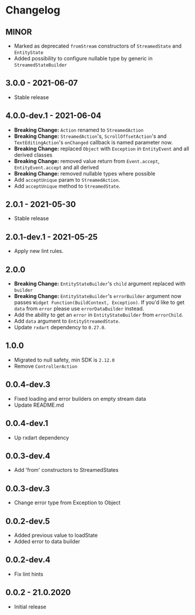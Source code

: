 # Changelog

## MINOR

* Marked as deprecated `fromStream` constructors of `StreamedState` and `EntityState`
* Added possibility to configure nullable type by generic in `StreamedStateBuilder`

## 3.0.0 - 2021-06-07

* Stable release

## 4.0.0-dev.1 - 2021-06-04

* **Breaking Change:** `Action` renamed to `StreamedAction`
* **Breaking Change:** `StreamedAction`'s, `ScrollOffsetAction`'s and `TextEditingAction`'s `onChanged` callback is named parameter now.
* **Breaking Change:** replaced `Object` with `Exception` in `EntityEvent` and all derived classes
* **Breaking Change:** removed value return from `Event.accept`, `EntityEvent.accept` and all derived
* **Breaking Change:** removed nullable types where possible
* Add `acceptUnique` param to `StreamedAction`.
* Add `acceptUnique` method to `StreamedState`.

## 2.0.1 - 2021-05-30

* Stable release

## 2.0.1-dev.1 - 2021-05-25

* Apply new lint rules.

## 2.0.0

* **Breaking Change:** `EntityStateBuilder`'s `child` argument replaced with `builder`
* **Breaking Change:** `EntityStateBuilder`'s `errorBuilder` argument now passes `Widget Function(BuildContext, Exception)`. If you'd like to get `data` from `error` please use `errorDataBuilder` instead.
* Add the ability to get an `error` in `EntityStateBuilder` from `errorChild`.
* Add `data` argument to `EntityStreamedState`.
* Update `rxdart` dependency to `0.27.0`.

## 1.0.0

* Migrated to null safety, min SDK is `2.12.0`
* Remove `ControllerAction`

## 0.0.4-dev.3

* Fixed loading and error builders on empty stream data
* Update README.md

## 0.0.4-dev.1

* Up rxdart dependency

## 0.0.3-dev.4
  
* Add 'from' constructors to StreamedStates

## 0.0.3-dev.3

* Change error type from Exception to Object

## 0.0.2-dev.5

* Added previous value to loadState
* Added error to data builder

## 0.0.2-dev.4

* Fix lint hints

## 0.0.2 - 21.0.2020

* Initial release
